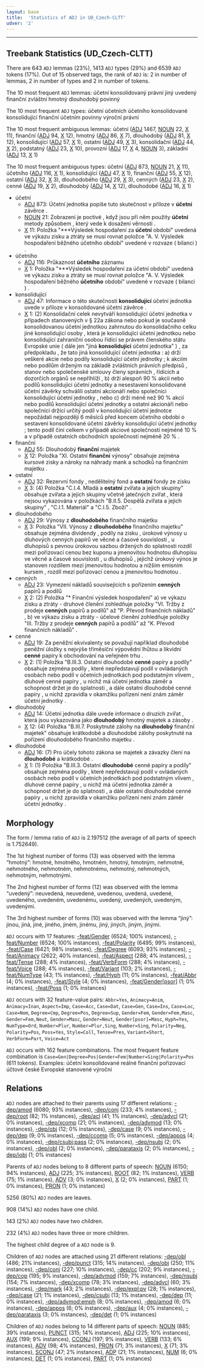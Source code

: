 ```yaml
---
layout: base
title:  'Statistics of ADJ in UD_Czech-CLTT'
udver: '2'
---
```




--------------------------------------------------------------------------------

## Treebank Statistics (UD_Czech-CLTT)

There are 643 `ADJ` lemmas (23%), 1413 `ADJ` types (29%) and 6539 `ADJ` tokens (17%).
Out of 15 observed tags, the rank of `ADJ` is: 2 in number of lemmas, 2 in number of types and 2 in number of tokens.

The 10 most frequent `ADJ` lemmas: účetní konsolidovaný právní jiný uvedený finanční zvláštní hmotný dlouhodobý povinný

The 10 most frequent `ADJ` types:  účetní účetních účetního konsolidované konsolidující finanční účetním povinny výroční právní

The 10 most frequent ambiguous lemmas: účetní ([ADJ]() 1467, [NOUN]() 22, [X]() 11), finanční ([ADJ]() 94, [X]() 12), hmotný ([ADJ]() 86, [X]() 7), dlouhodobý ([ADJ]() 81, [X]() 12), konsolidující ([ADJ]() 57, [X]() 1), ostatní ([ADJ]() 49, [X]() 3), konsolidační ([ADJ]() 44, [X]() 2), podstatný ([ADJ]() 23, [X]() 10), provozní ([ADJ]() 17, [X]() 4, [NOUN]() 3), základní ([ADJ]() 13, [X]() 1)

The 10 most frequent ambiguous types:  účetní ([ADJ]() 873, [NOUN]() 21, [X]() 11), účetního ([ADJ]() 116, [X]() 1), konsolidující ([ADJ]() 47, [X]() 1), finanční ([ADJ]() 55, [X]() 12), ostatní ([ADJ]() 32, [X]() 3), dlouhodobého ([ADJ]() 29, [X]() 3), cenných ([ADJ]() 23, [X]() 2), cenné ([ADJ]() 19, [X]() 2), dlouhodobý ([ADJ]() 14, [X]() 12), dlouhodobé ([ADJ]() 16, [X]() 1)


* účetní
  * [ADJ]() 873: Účetní jednotka popíše tuto skutečnost v příloze v <b>účetní</b> závěrce .
  * [NOUN]() 21: Zobrazení je poctivé , když jsou při něm použity <b>účetní</b> metody způsobem , který vede k dosažení věrnosti .
  * [X]() 11: Položka "***Výsledek hospodaření za <b>účetní</b> období" uvedená ve výkazu zisku a ztráty se musí rovnat položce "A. V. Výsledek hospodaření běžného účetního období" uvedené v rozvaze ( bilanci ) .
* účetního
  * [ADJ]() 116: Průkaznost <b>účetního</b> záznamu
  * [X]() 1: Položka "***Výsledek hospodaření za účetní období" uvedená ve výkazu zisku a ztráty se musí rovnat položce "A. V. Výsledek hospodaření běžného <b>účetního</b> období" uvedené v rozvaze ( bilanci ) .
* konsolidující
  * [ADJ]() 47: Informace o této skutečnosti <b>konsolidující</b> účetní jednotka uvede v příloze v konsolidované účetní závěrce .
  * [X]() 1: (2) Konsolidační celek nevytváří konsolidující účetní jednotka v případech stanovených v § 22a zákona nebo pokud je současně konsolidovanou účetní jednotkou zahrnutou do konsolidačního celku jiné konsolidující osoby , která je konsolidující účetní jednotkou nebo konsolidující zahraniční osobou řídící se právem členského státu Evropské unie ( dále jen "jiná <b>konsolidující</b> účetní jednotka" ) , za předpokladu , že tato jiná konsolidující účetní jednotka : a) drží veškeré akcie nebo podíly konsolidující účetní jednotky ; k akciím nebo podílům drženým na základě zvláštních právních předpisů , stanov nebo společenské smlouvy členy správních , řídících a dozorčích orgánů se nepřihlíží , b) drží alespoň 90 % akcií nebo podílů konsolidující účetní jednotky a nesestavení konsolidované účetní závěrky schválili ostatní akcionáři nebo společníci konsolidující účetní jednotky , nebo c) drží méně než 90 % akcií nebo podílů konsolidující účetní jednotky a ostatní akcionáři nebo společníci držící určitý podíl v konsolidující účetní jednotce nepožádali nejpozději 6 měsíců před koncem účetního období o sestavení konsolidované účetní závěrky konsolidující účetní jednotky ; tento podíl činí celkem v případě akciové společnosti nejméně 10 % a v případě ostatních obchodních společností nejméně 20 % .
* finanční
  * [ADJ]() 55: Dlouhodobý <b>finanční</b> majetek
  * [X]() 12: Položka "XI. Ostatní <b>finanční</b> výnosy" obsahuje zejména kursové zisky a nároky na náhrady mank a schodků na finančním majetku .
* ostatní
  * [ADJ]() 32: Rezervní fondy , nedělitelný fond a <b>ostatní</b> fondy ze zisku
  * [X]() 3: (4) Položka "C.I.4. Mladá a <b>ostatní</b> zvířata a jejich skupiny" obsahuje zvířata a jejich skupiny včetně jatečných zvířat , která nejsou vykazována v položkách "B.II.5. Dospělá zvířata a jejich skupiny" , "C.I.1. Materiál" a "C.I.5. Zboží" .
* dlouhodobého
  * [ADJ]() 29: Výnosy z <b>dlouhodobého</b> finančního majetku
  * [X]() 3: Položka "VII. Výnosy z <b>dlouhodobého</b> finančního majetku" obsahuje zejména dividendy , podíly na zisku , úrokové výnosy u dluhových cenných papírů ve věcné a časové souvislosti , u dluhopisů s pevnou úrokovou sazbou držených do splatnosti rozdíl mezi pořizovací cenou bez kuponu a jmenovitou hodnotou dluhopisu ve věcné a časové souvislosti , u dluhopisů , jejichž úrokový výnos je stanoven rozdílem mezi jmenovitou hodnotou a nižším emisním kursem , rozdíl mezi pořizovací cenou a jmenovitou hodnotou .
* cenných
  * [ADJ]() 23: Vymezení nákladů souvisejících s pořízením <b>cenných</b> papírů a podílů
  * [X]() 2: (2) Položka "* Finanční výsledek hospodaření" a) ve výkazu zisku a ztráty - druhové členění zohledňuje položky "VI. Tržby z prodeje <b>cenných</b> papírů a podílů" až "P. Převod finančních nákladů" , b) ve výkazu zisku a ztráty - účelové členění zohledňuje položky "III. Tržby z prodeje <b>cenných</b> papírů a podílů" až "K. Převod finančních nákladů" .
* cenné
  * [ADJ]() 19: Za peněžní ekvivalenty se považují například dlouhodobé peněžní úložky s nejvýše tříměsíční výpovědní lhůtou a likvidní <b>cenné</b> papíry k obchodování na veřejném trhu .
  * [X]() 2: (1) Položka "B.III.3. Ostatní dlouhodobé <b>cenné</b> papíry a podíly" obsahuje zejména podíly , které nepředstavují podíl v ovládaných osobách nebo podíl v účetních jednotkách pod podstatným vlivem , dluhové cenné papíry , u nichž má účetní jednotka záměr a schopnost držet je do splatnosti , a dále ostatní dlouhodobé cenné papíry , u nichž zpravidla v okamžiku pořízení není znám záměr účetní jednotky .
* dlouhodobý
  * [ADJ]() 14: Účetní jednotka dále uvede informace o druzích zvířat , která jsou vykazována jako <b>dlouhodobý</b> hmotný majetek a zásoby .
  * [X]() 12: (4) Položka "B.III.7. Poskytnuté zálohy na <b>dlouhodobý</b> finanční majetek" obsahuje krátkodobé a dlouhodobé zálohy poskytnuté na pořízení dlouhodobého finančního majetku .
* dlouhodobé
  * [ADJ]() 16: (7) Pro účely tohoto zákona se majetek a závazky člení na <b>dlouhodobé</b> a krátkodobé .
  * [X]() 1: (1) Položka "B.III.3. Ostatní <b>dlouhodobé</b> cenné papíry a podíly" obsahuje zejména podíly , které nepředstavují podíl v ovládaných osobách nebo podíl v účetních jednotkách pod podstatným vlivem , dluhové cenné papíry , u nichž má účetní jednotka záměr a schopnost držet je do splatnosti , a dále ostatní dlouhodobé cenné papíry , u nichž zpravidla v okamžiku pořízení není znám záměr účetní jednotky .

## Morphology

The form / lemma ratio of `ADJ` is 2.197512 (the average of all parts of speech is 1.752649).

The 1st highest number of forms (13) was observed with the lemma “hmotný”: hmotné, hmotného, hmotném, hmotný, hmotným, nehmotné, nehmotného, nehmotném, nehmotnému, nehmotný, nehmotných, nehmotným, nehmotnými.

The 2nd highest number of forms (12) was observed with the lemma “uvedený”: neuvedená, neuvedené, uvedenou, uvedená, uvedené, uvedeného, uvedeném, uvedenému, uvedený, uvedených, uvedeným, uvedenými.

The 3rd highest number of forms (10) was observed with the lemma “jiný”: jinou, jiná, jiné, jiného, jiném, jinému, jiný, jiných, jiným, jinými.

`ADJ` occurs with 17 features: [-feat/Gender]() (6524; 100% instances), [-feat/Number]() (6524; 100% instances), [-feat/Polarity]() (6495; 99% instances), [-feat/Case]() (6421; 98% instances), [-feat/Degree]() (6093; 93% instances), [-feat/Animacy]() (2622; 40% instances), [-feat/Aspect]() (288; 4% instances), [-feat/Tense]() (288; 4% instances), [-feat/VerbForm]() (288; 4% instances), [-feat/Voice]() (288; 4% instances), [-feat/Variant]() (103; 2% instances), [-feat/NumType]() (43; 1% instances), [-feat/Hyph]() (11; 0% instances), [-feat/Abbr]() (4; 0% instances), [-feat/Style]() (4; 0% instances), [-feat/Gender[psor]]() (1; 0% instances), [-feat/Poss]() (1; 0% instances)

`ADJ` occurs with 32 feature-value pairs: `Abbr=Yes`, `Animacy=Anim`, `Animacy=Inan`, `Aspect=Imp`, `Case=Acc`, `Case=Dat`, `Case=Gen`, `Case=Ins`, `Case=Loc`, `Case=Nom`, `Degree=Cmp`, `Degree=Pos`, `Degree=Sup`, `Gender=Fem`, `Gender=Fem,Masc`, `Gender=Fem,Neut`, `Gender=Masc`, `Gender=Neut`, `Gender[psor]=Masc`, `Hyph=Yes`, `NumType=Ord`, `Number=Plur`, `Number=Plur,Sing`, `Number=Sing`, `Polarity=Neg`, `Polarity=Pos`, `Poss=Yes`, `Style=Coll`, `Tense=Pres`, `Variant=Short`, `VerbForm=Part`, `Voice=Act`

`ADJ` occurs with 162 feature combinations.
The most frequent feature combination is `Case=Gen|Degree=Pos|Gender=Fem|Number=Sing|Polarity=Pos` (611 tokens).
Examples: účetní konsolidované reálné finanční pořizovací účtové české Evropské stanovené výroční


## Relations

`ADJ` nodes are attached to their parents using 17 different relations: [-dep/amod]() (6080; 93% instances), [-dep/conj]() (233; 4% instances), [-dep/root]() (82; 1% instances), [-dep/acl]() (41; 1% instances), [-dep/advcl]() (21; 0% instances), [-dep/xcomp]() (21; 0% instances), [-dep/advmod]() (13; 0% instances), [-dep/obj]() (12; 0% instances), [-dep/case]() (9; 0% instances), [-dep/dep]() (9; 0% instances), [-dep/ccomp]() (5; 0% instances), [-dep/appos]() (4; 0% instances), [-dep/csubj:pass]() (2; 0% instances), [-dep/nsubj]() (2; 0% instances), [-dep/obl]() (2; 0% instances), [-dep/parataxis]() (2; 0% instances), [-dep/iobj]() (1; 0% instances)

Parents of `ADJ` nodes belong to 8 different parts of speech: [NOUN]() (6150; 94% instances), [ADJ]() (225; 3% instances), [ROOT]() (82; 1% instances), [VERB]() (75; 1% instances), [ADV]() (3; 0% instances), [X]() (2; 0% instances), [PART]() (1; 0% instances), [PRON]() (1; 0% instances)

5256 (80%) `ADJ` nodes are leaves.

908 (14%) `ADJ` nodes have one child.

143 (2%) `ADJ` nodes have two children.

232 (4%) `ADJ` nodes have three or more children.

The highest child degree of a `ADJ` node is 9.

Children of `ADJ` nodes are attached using 21 different relations: [-dep/obl]() (486; 21% instances), [-dep/punct]() (315; 14% instances), [-dep/obj]() (250; 11% instances), [-dep/conj]() (227; 10% instances), [-dep/cc]() (202; 9% instances), [-dep/cop]() (195; 9% instances), [-dep/advmod]() (159; 7% instances), [-dep/nsubj]() (154; 7% instances), [-dep/xcomp]() (78; 3% instances), [-dep/advcl]() (60; 3% instances), [-dep/mark]() (43; 2% instances), [-dep/expl:pv]() (28; 1% instances), [-dep/case]() (21; 1% instances), [-dep/csubj]() (13; 1% instances), [-dep/dep]() (11; 0% instances), [-dep/advmod:emph]() (8; 0% instances), [-dep/amod]() (6; 0% instances), [-dep/appos]() (6; 0% instances), [-dep/aux]() (4; 0% instances), [-dep/parataxis]() (3; 0% instances), [-dep/det]() (1; 0% instances)

Children of `ADJ` nodes belong to 14 different parts of speech: [NOUN]() (885; 39% instances), [PUNCT]() (315; 14% instances), [ADJ]() (225; 10% instances), [AUX]() (199; 9% instances), [CCONJ]() (197; 9% instances), [VERB]() (133; 6% instances), [ADV]() (98; 4% instances), [PRON]() (71; 3% instances), [X]() (71; 3% instances), [SCONJ]() (47; 2% instances), [ADP]() (21; 1% instances), [NUM]() (6; 0% instances), [DET]() (1; 0% instances), [PART]() (1; 0% instances)

